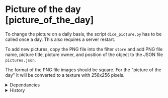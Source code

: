 # Picture of the day [picture_of_the_day]

To change the picture on a daily basis, the script `dice_picture.py` has to be called once a day.
This also requires a server restart.

To add new pictures, copy the PNG file into the filter `store` and add PNG file name,
picture title, picture owner, and position of the object to the JSON file `pictures.json`.

The format of the PNG file images should be square. For the "picture of the day" it will
be converted to a texture with 256x256 pixels.

<details>
<summary>
Dependancies
</summary>
* There are no dependancies listed.
</details>

<details>
<summary>
History
</summary>

* <details><summary>February 20, 2022</summary>Initial version.</details>
</details>
